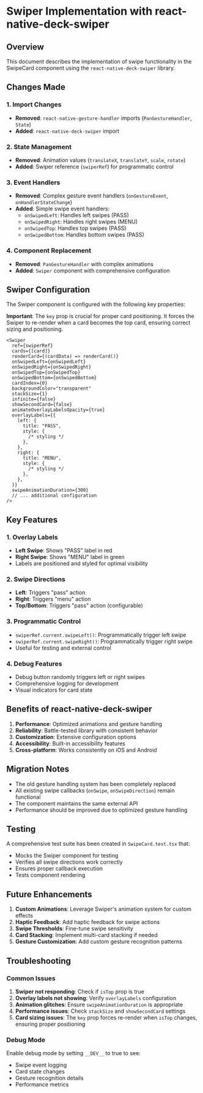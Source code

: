 # Swiper Implementation with react-native-deck-swiper

## Overview

This document describes the implementation of swipe functionality in the SwipeCard component using the `react-native-deck-swiper` library.

## Changes Made

### 1. Import Changes

- **Removed**: `react-native-gesture-handler` imports (`PanGestureHandler`, `State`)
- **Added**: `react-native-deck-swiper` import

### 2. State Management

- **Removed**: Animation values (`translateX`, `translateY`, `scale`, `rotate`)
- **Added**: Swiper reference (`swiperRef`) for programmatic control

### 3. Event Handlers

- **Removed**: Complex gesture event handlers (`onGestureEvent`, `onHandlerStateChange`)
- **Added**: Simple swipe event handlers:
  - `onSwipedLeft`: Handles left swipes (PASS)
  - `onSwipedRight`: Handles right swipes (MENU)
  - `onSwipedTop`: Handles top swipes (PASS)
  - `onSwipedBottom`: Handles bottom swipes (PASS)

### 4. Component Replacement

- **Removed**: `PanGestureHandler` with complex animations
- **Added**: `Swiper` component with comprehensive configuration

## Swiper Configuration

The Swiper component is configured with the following key properties:

**Important**: The `key` prop is crucial for proper card positioning. It forces the Swiper to re-render when a card becomes the top card, ensuring correct sizing and positioning.

```tsx
<Swiper
  ref={swiperRef}
  cards={[card]}
  renderCard={(cardData) => renderCard()}
  onSwipedLeft={onSwipedLeft}
  onSwipedRight={onSwipedRight}
  onSwipedTop={onSwipedTop}
  onSwipedBottom={onSwipedBottom}
  cardIndex={0}
  backgroundColor="transparent"
  stackSize={1}
  infinite={false}
  showSecondCard={false}
  animateOverlayLabelsOpacity={true}
  overlayLabels={{
    left: {
      title: "PASS",
      style: {
        /* styling */
      },
    },
    right: {
      title: "MENU",
      style: {
        /* styling */
      },
    },
  }}
  swipeAnimationDuration={300}
  // ... additional configuration
/>
```

## Key Features

### 1. Overlay Labels

- **Left Swipe**: Shows "PASS" label in red
- **Right Swipe**: Shows "MENU" label in green
- Labels are positioned and styled for optimal visibility

### 2. Swipe Directions

- **Left**: Triggers "pass" action
- **Right**: Triggers "menu" action
- **Top/Bottom**: Triggers "pass" action (configurable)

### 3. Programmatic Control

- `swiperRef.current.swipeLeft()`: Programmatically trigger left swipe
- `swiperRef.current.swipeRight()`: Programmatically trigger right swipe
- Useful for testing and external control

### 4. Debug Features

- Debug button randomly triggers left or right swipes
- Comprehensive logging for development
- Visual indicators for card state

## Benefits of react-native-deck-swiper

1. **Performance**: Optimized animations and gesture handling
2. **Reliability**: Battle-tested library with consistent behavior
3. **Customization**: Extensive configuration options
4. **Accessibility**: Built-in accessibility features
5. **Cross-platform**: Works consistently on iOS and Android

## Migration Notes

- The old gesture handling system has been completely replaced
- All existing swipe callbacks (`onSwipe`, `onSwipeDirection`) remain functional
- The component maintains the same external API
- Performance should be improved due to optimized gesture handling

## Testing

A comprehensive test suite has been created in `SwipeCard.test.tsx` that:

- Mocks the Swiper component for testing
- Verifies all swipe directions work correctly
- Ensures proper callback execution
- Tests component rendering

## Future Enhancements

1. **Custom Animations**: Leverage Swiper's animation system for custom effects
2. **Haptic Feedback**: Add haptic feedback for swipe actions
3. **Swipe Thresholds**: Fine-tune swipe sensitivity
4. **Card Stacking**: Implement multi-card stacking if needed
5. **Gesture Customization**: Add custom gesture recognition patterns

## Troubleshooting

### Common Issues

1. **Swiper not responding**: Check if `isTop` prop is true
2. **Overlay labels not showing**: Verify `overlayLabels` configuration
3. **Animation glitches**: Ensure `swipeAnimationDuration` is appropriate
4. **Performance issues**: Check `stackSize` and `showSecondCard` settings
5. **Card sizing issues**: The `key` prop forces re-render when `isTop` changes, ensuring proper positioning

### Debug Mode

Enable debug mode by setting `__DEV__` to true to see:

- Swipe event logging
- Card state changes
- Gesture recognition details
- Performance metrics
